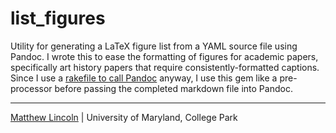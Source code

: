 # list_figures

Utility for generating a LaTeX figure list from a YAML source file using Pandoc.
I wrote this to ease the formatting of figures for academic papers, specifically art history papers that require consistently-formatted captions.
Since I use a [rakefile to call Pandoc](http://lincolnmullen.com/blog/rake-and-pandoc/) anyway, I use this gem like a pre-processor before passing the completed markdown file into Pandoc.

****
[Matthew Lincoln](http://matthewlincoln.net) | University of Maryland, College Park
